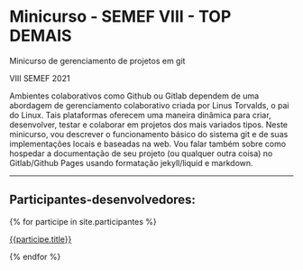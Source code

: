 # Minicurso - SEMEF VIII - TOP DEMAIS

Minicurso de gerenciamento de projetos em git

VIII SEMEF 2021

Ambientes colaborativos como Github ou Gitlab dependem de uma abordagem de gerenciamento colaborativo criada por Linus Torvalds, o pai do Linux. Tais plataformas oferecem uma maneira dinâmica para criar, desenvolver, testar e colaborar em projetos dos mais variados tipos. Neste minicurso, vou descrever o funcionamento básico do sistema git e de suas implementações locais e baseadas na web. Vou falar também sobre como hospedar a documentação de seu projeto (ou qualquer outra coisa) no Gitlab/Github Pages usando formatação jekyll/liquid e markdown. 

---

## Participantes-desenvolvedores:

{% for participe in site.participantes %}

[{{participe.title}}]({{site.baseurl}}{{participe.url}})

{% endfor %}